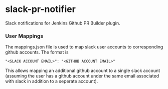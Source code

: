 # slack-pr-notifier
Slack notifications for Jenkins Github PR Builder plugin.
### User Mappings
The mappings.json file is used to map slack user accounts to corresponding github accounts. The format is
```
"<SLACK ACCOUNT EMAIL>": "<GITHUB ACCOUNT EMAIL>"
```
This allows mapping an additional github account to a single slack account (assuming the user has a github account under the same email associated with slack in addition to a seperate account).
